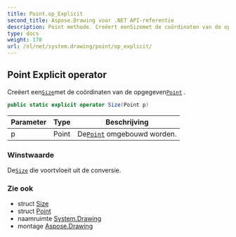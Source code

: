 ```yaml
---
title: Point.op_Explicit
second_title: Aspose.Drawing voor .NET API-referentie
description: Point methode. Creëert eenSizemet de coördinaten van de opgegevenPoint .
type: docs
weight: 170
url: /nl/net/system.drawing/point/op_explicit/
---
```

## Point Explicit operator

Creëert een[`Size`](../../size/)met de coördinaten van de opgegeven[`Point`](../) .

```csharp
public static explicit operator Size(Point p)
```

| Parameter | Type | Beschrijving |
| --- | --- | --- |
| p | Point | De[`Point`](../) omgebouwd worden. |

### Winstwaarde

De[`Size`](../../size/) die voortvloeit uit de conversie.

### Zie ook

* struct [Size](../../size/)
* struct [Point](../)
* naamruimte [System.Drawing](../../point/)
* montage [Aspose.Drawing](../../../)


